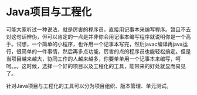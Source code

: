 # Java项目与工程化

可能大家听过一种说法，就是厉害的程序员，直接用记事本来编写程序。暂且不去对这句话辨伪，但可以肯定的一点是并非你会用记事本编写程序就说明你是一个高手。试想，一个简单的小程序，也许用一个记事本写完，然后javac编译再java运行，很简单的一件事情，然后再多点功能，厉害的点的程序员也能轻松搞定。但是当项目越来越大，协同工作的人越来越多，你要单单用一个记事本来编写，呵呵。。。这时候，选择一个好的项目以及工程化的工具，能带来的好处就显而易见了。

针对Java项目与工程化的工具可以分为项目组织、版本管理、单元测试。

